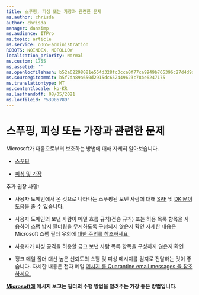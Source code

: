 ```yaml
---
title: 스푸핑, 피싱 또는 가장과 관련한 문제
ms.author: chrisda
author: chrisda
manager: dansimp
ms.audience: ITPro
ms.topic: article
ms.service: o365-administration
ROBOTS: NOINDEX, NOFOLLOW
localization_priority: Normal
ms.custom: 1755
ms.assetid: ''
ms.openlocfilehash: b52a62298081e554d328fc3cca0f77ca9949b765396c27d4d9da247f411d6d2c
ms.sourcegitcommit: b5f7da89a650d2915dc652449623c78be6247175
ms.translationtype: MT
ms.contentlocale: ko-KR
ms.lasthandoff: 08/05/2021
ms.locfileid: "53986789"
---
```

# <a name="issues-with-spoofing-phishing-or-impersonation"></a>스푸핑, 피싱 또는 가장과 관련한 문제

Microsoft가 다음으로부터 보호하는 방법에 대해 자세히 알아보습니다.

- [스푸핑](https://docs.microsoft.com/microsoft-365/security/office-365-security/anti-spoofing-protection)

- [피싱 및 가장](https://docs.microsoft.com/microsoft-365/security/office-365-security/atp-anti-phishing)

추가 권장 사항:

- 사용자 도메인에서 온 것으로 나타나는 스푸핑된 보낸 사람에 대해 [SPF](https://docs.microsoft.com/microsoft-365/security/office-365-security/set-up-spf-in-office-365-to-help-prevent-spoofing) 및 [DKIM이](https://docs.microsoft.com/microsoft-365/security/office-365-security/use-dkim-to-validate-outbound-email) 도움을 줄 수 있습니다.

- 사용자 도메인의 보낸 사람이 메일 흐름 규칙(전송 규칙) 또는 허용 목록 항목을 사용하여 스팸 방지 필터링을 무시하도록 구성되지 않은지 확인 자세한 내용은 Microsoft 스팸 필터 우회에 [대한 주의를 참조하세요.](https://docs.microsoft.com/exchange/troubleshoot/antispam/cautions-against-bypassing-spam-filters)

- 사용자가 피싱 공격을 허용할 금고 보낸 사람 목록 항목을 구성하지 않은지 확인 [](https://support.office.com/article/BE1BAEA0-BEAB-4A30-B968-9004332336CE)

- 정크 메일 폴더 대신 높은 신뢰도의 스팸 및 피싱 메시지를 검지로 전달하는 것이 좋습니다. 자세한 내용은 전자 메일 [메시지 를 Quarantine email messages 을 참조하세요.](https://docs.microsoft.com/microsoft-365/security/office-365-security/quarantine-email-messages)

**[Microsoft에](https://support.office.com/article/b5caa9f1-cdf3-4443-af8c-ff724ea719d2) 메시지 보고는 필터의 수행 방법을 알려주는 가장 좋은 방법입니다.**
